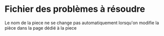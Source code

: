 # Fichier des problèmes à résoudre 

Le nom de la piece ne se change pas automatiquement lorsqu'on modifie la pièce dans la page dédié à la piece 
